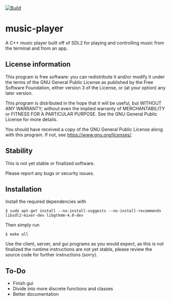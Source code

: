 [![Build](https://github.com/dchansen06/music-player/actions/workflows/build.yml/badge.svg)](https://github.com/dchansen06/music-player/actions/workflows/build.yml)

# music-player
A C++ music player built off of SDL2 for playing and controlling music from the terminal and from an app.

## License information
This program is free software: you can redistribute it and/or modify it under the terms of the GNU General Public License as published by the Free Software Foundation, either version 3 of the License, or (at your option) any later version.

This program is distributed in the hope that it will be useful, but WITHOUT ANY WARRANTY; without even the implied warranty of MERCHANTABILITY or FITNESS FOR A PARTICULAR PURPOSE. See the GNU General Public License for more details.

You should have received a copy of the GNU General Public License along with this program. If not, see <https://www.gnu.org/licenses/>.

## Stability
This is not yet stable or finalized software.

Please report any bugs or security issues.

## Installation
Install the required dependencies with

```$ sudo apt-get install --no-install-suggests --no-install-recommends libsdl2-mixer-dev libgtkmm-4.0-dev```

Then simply run

```$ make all```

Use the client, server, and gui programs as you would expect, as this is not finalized the runtime instructions are not yet stable, please review the source code for further instructions (sorry).

## To-Do
* Finish gui
* Divide into more discrete functions and classes
* Better documentation

